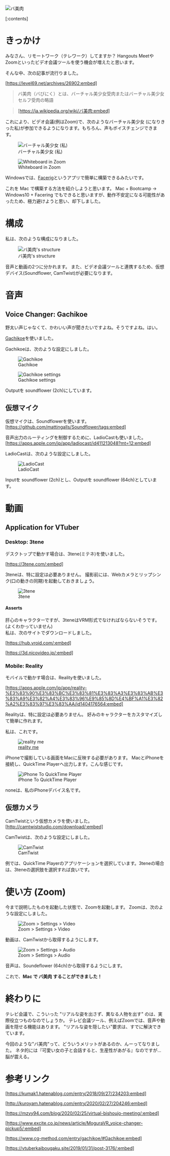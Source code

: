 <!-- 
title: Mac で バ美肉 りたい！  (Zoom + Gachikoe + 3Tene or Reality)
date: 2020-03-08T17:56:07+09:00
draft: false
description: 
image: 
icon: 😎
-->

![バ美肉](https://res.cloudinary.com/silverbirder/image/upload/v1614412301/silver-birder.github.io/blog/%E3%83%8F%E3%82%99%E7%BE%8E%E8%82%89.png)

[:contents]

# きっかけ

みなさん、リモートワーク（テレワーク）してますか？
Hangouts MeetやZoomといったビデオ会議ツールを使う機会が増えたと思います。

そんな中、次の記事が流行りました。

[https://level69.net/archives/26902:embed]

> バ美肉（バびにく）とは、バーチャル美少女受肉またはバーチャル美少女セルフ受肉の略語

>[https://ja.wikipedia.org/wiki/バ美肉:embed]

これにより、ビデオ会議(例はZoom)で、次のようなバーチャル美少女 (になりきった私)が参加できるようになります。もちろん、声もボイスチェンジできます。

<figure title="バーチャル美少女 (私)">
<img alt="バーチャル美少女 (私)" src="https://res.cloudinary.com/silverbirder/image/upload/v1614428127/silver-birder.github.io/blog/virtual_beautiful_girl_me.png">
<figcaption>バーチャル美少女 (私)</figcaption>
</figure>

<figure title="Whiteboard in Zoom">
<img alt="Whiteboard in Zoom" src="https://res.cloudinary.com/silverbirder/image/upload/v1614428171/silver-birder.github.io/blog/whiteboard_in_zoom.png">
<figcaption>Whiteboard in Zoom</figcaption>
</figure>

Windowsでは、[Facerig](https://store.steampowered.com/app/274920/FaceRig/?l=japanese)というアプリで簡単に構築できるみたいです。

これを Mac で構築する方法を紹介しようと思います。
Mac + Bootcamp → Windows10 + Facering  でもできると思いますが、動作不安定になる可能性があったため、極力避けようと思い、却下しました。

# 構成

私は、次のような構成になりました。

<figure title="バ美肉's structure">
<img alt="バ美肉's structure" src="https://res.cloudinary.com/silverbirder/image/upload/v1614428221/silver-birder.github.io/blog/virtual_beautiful_girl_structure.png">
<figcaption>バ美肉's structure</figcaption>
</figure>

音声と動画の2つに分かれます。
また、ビデオ会議ツールと連携するため、仮想デバイス(Soundflower, CamTwist)が必要になります。

# 音声
## Voice Changer: Gachikoe

野太い声じゃなくて、かわいい声が聞きたいですよね。そうですよね。はい。  

[Gachikoe](https://booth.pm/ja/items/1236505)を使いました。

Gachikoeは、次のような設定にしました。

<figure title="Gachikoe">
<img alt="Gachikoe" src="https://res.cloudinary.com/silverbirder/image/upload/v1614428254/silver-birder.github.io/blog/gachikoe.png">
<figcaption>Gachikoe</figcaption>
</figure>

<figure title="Gachikoe settings">
<img alt="Gachikoe settings" src="https://res.cloudinary.com/silverbirder/image/upload/v1614428287/silver-birder.github.io/blog/gachikoe_settings.png">
<figcaption>Gachikoe settings</figcaption>
</figure>

Outputを soundflower (2ch)にしています。

## 仮想マイク

仮想マイクは、Soundflowerを使います。
[https://github.com/mattingalls/Soundflower/tags:embed]

音声出力のルーティングを制御するために、LadioCastも使いました。
[https://apps.apple.com/jp/app/ladiocast/id411213048?mt=12:embed]

LadioCastは、次のような設定にしました。

<figure title="LadioCast">
<img alt="LadioCast" src="https://res.cloudinary.com/silverbirder/image/upload/v1614428329/silver-birder.github.io/blog/ladio_cast.png">
<figcaption>LadioCast</figcaption>
</figure>

Inputを soundflower (2ch)とし、Outputを soundflower (64ch)としています。

# 動画
## Application for VTuber
### Desktop: 3tene
デスクトップで動かす場合は、3tene(ミテネ)を使いました。

[https://3tene.com/:embed]

3teneは、特に設定は必要ありません。
撮影前には、Webカメラとリップシンク(口の動きの同期)を起動しておきましょう。

<figure title="3tene">
<img alt="3tene" src="https://res.cloudinary.com/silverbirder/image/upload/v1614428380/silver-birder.github.io/blog/3tene.png">
<figcaption>3tene</figcaption>
</figure>


#### Asserts
肝心のキャラクターですが、3teneはVRM形式でなければならないそうです。(よくわかっていません)  
私は、次のサイトでダウンロードしました。

[https://hub.vroid.com/:embed]

[https://3d.nicovideo.jp/:embed]

### Mobile: Reality
モバイルで動かす場合は、Realityを使いました。

[https://apps.apple.com/jp/app/reality-%E3%83%90%E3%83%BC%E3%83%81%E3%83%A3%E3%83%AB%E3%83%A9%E3%82%A4%E3%83%96%E9%85%8D%E4%BF%A1%E3%82%A2%E3%83%97%E3%83%AA/id1404176564:embed]

Realityは、特に設定は必要ありません。
好みのキャラクターをカスタマイズして簡単に作れます。

私は、これです。
<figure title="reality me">
<img alt="reality me" src="https://res.cloudinary.com/silverbirder/image/upload/v1614428417/silver-birder.github.io/blog/reality_me.jpg">
<figcaption><a href="https://reality.wrightflyer.net/profile/443e9213">reality me</a></figcaption>
</figure>

iPhoneで撮影している画面をMacに反映する必要があります。
MacとiPhoneを接続し、QuickTime Playerへ出力します。こんな感じです。

<figure title="iPhone To QuickTime Player">
<img alt="iPhone To QuickTime Player" src="https://res.cloudinary.com/silverbirder/image/upload/v1614428459/silver-birder.github.io/blog/iPhone_to_quick_time_player.png">
<figcaption>iPhone To QuickTime Player</figcaption>
</figure>

noneは、私のiPhoneデバイス名です。

## 仮想カメラ

CamTwistという仮想カメラを使いました。
[http://camtwiststudio.com/download/:embed]

CamTwistは、次のような設定にしました。

<figure title="CamTwist">
<img alt="CamTwist" src="https://res.cloudinary.com/silverbirder/image/upload/v1614428498/silver-birder.github.io/blog/cam_twist.png">
<figcaption>CamTwist</figcaption>
</figure>

例では、QuickTime Playerのアプリケーションを選択しています。3teneの場合は、3teneの選択肢を選択すれば良いです。

# 使い方 (Zoom)

今まで説明したものを起動した状態で、Zoomを起動します。
Zoomは、次のような設定にしました。

<figure title="Zoom > Settings > Video">
<img alt="Zoom > Settings > Video" src="https://res.cloudinary.com/silverbirder/image/upload/v1614428582/silver-birder.github.io/blog/zoom_settings_video.png">
<figcaption>Zoom > Settings > Video</figcaption>
</figure>

動画は、CamTwistから取得するようにします。

<figure title="Zoom > Settings > Audio">
<img alt="Zoom > Settings > Audio" src="https://res.cloudinary.com/silverbirder/image/upload/v1614428625/silver-birder.github.io/blog/zoom_settings_audio.png">
<figcaption>Zoom > Settings > Audio</figcaption>
</figure>

音声は、Soundeflower (64ch)から取得するようにします。

これで、<b>Mac で バ美肉 することができました！</b>

# 終わりに
テレビ会議で、こういった "リアルな姿を出さず、異なる人物を出す" のは、実際役立つものなのでしょうか。
テレビ会議ツール、例えばZoomでは、音声や動画を隠せる機能はあります。
"リアルな姿を隠したい"要求は、すでに解決できています。

今回のような"バ美肉"って、どういうメリットがあるのか、んーってなりました。
ネタ的には『可愛い女の子と会話すると、生産性があがる』なのですが...脳が震える。

# 参考リンク

[https://kumak1.hatenablog.com/entry/2018/09/27/234203:embed]

[http://kuroyam.hatenablog.com/entry/2020/02/27/204246:embed]

[https://mzyy94.com/blog/2020/02/25/virtual-bishoujo-meeting/:embed]

[https://www.excite.co.jp/news/article/MoguraVR_voice-changer-pickup5/:embed]

[https://www.cg-method.com/entry/gachikoe/#Gachikoe:embed]

[https://vtuberkaibougaku.site/2019/01/31/post-3176/:embed]
